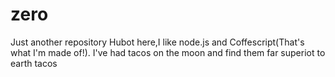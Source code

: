 # zero
Just another repository
Hubot here,I like node.js and Coffescript(That's what I'm made of!).
I've had tacos on the moon and find them far superiot to earth tacos

